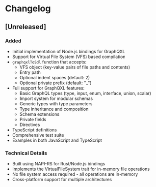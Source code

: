 # Changelog

## [Unreleased]

### Added

- Initial implementation of Node.js bindings for GraphQXL
- Support for Virtual File System (VFS) based compilation
- `graphqxlToSdl` function that accepts:
  - VFS object (key-value pairs of file paths and contents)
  - Entry path
  - Optional indent spaces (default: 2)
  - Optional private prefix (default: "\_")
- Full support for GraphQXL features:
  - Basic GraphQL types (type, input, enum, interface, union, scalar)
  - Import system for modular schemas
  - Generic types with type parameters
  - Type inheritance and composition
  - Schema extensions
  - Private fields
  - Directives
- TypeScript definitions
- Comprehensive test suite
- Examples in both JavaScript and TypeScript

### Technical Details

- Built using NAPI-RS for Rust/Node.js bindings
- Implements the VirtualFileSystem trait for in-memory file operations
- No file system access required - all operations are in-memory
- Cross-platform support for multiple architectures
